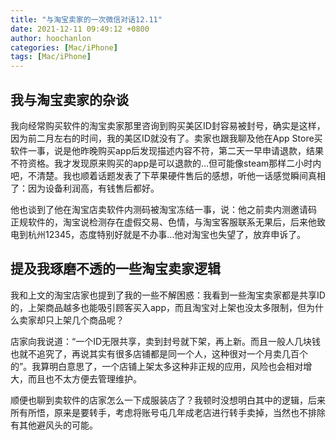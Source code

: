 ```yaml
---
title: "与淘宝卖家的一次微信对话12.11"
date: 2021-12-11 09:49:12 +0800
author: hoochanlon
categories: [Mac/iPhone]
tags: [Mac/iPhone]
---
```


## 我与淘宝卖家的杂谈

我向经常购买软件的淘宝卖家那里咨询到购买美区ID封容易被封号，确实是这样，因为前二月左右的时间，我的美区ID就没有了。卖家也跟我聊及他在App Store买软件一事，说是他昨晚购买app后发现描述内容不符，第二天一早申请退款，结果不符资格。我才发现原来购买的app是可以退款的…但可能像steam那样二小时内吧，不清楚。我也顺着话题发表了下苹果硬件售后的感想，听他一话感觉瞬间真相了：因为设备利润高，有钱售后都好。

<!-- more -->

他也谈到了他在淘宝店卖软件内测码被淘宝冻结一事，说：他之前卖内测邀请码 正规软件的，淘宝说检测存在虚假交易、色情，与淘宝客服联系无果后，后来他致电到杭州12345，态度特别好就是不办事…他对淘宝也失望了，放弃申诉了。


## 提及我琢磨不透的一些淘宝卖家逻辑

我和上文的淘宝店家也提到了我的一些不解困惑：我看到一些淘宝卖家都是共享ID的，上架商品越多也能吸引顾客买入app，而且淘宝对上架也没太多限制，但为什么卖家却只上架几个商品呢？

店家向我说道：“一个ID无限共享，卖到封号就下架，再上新。而且一般人几块钱也就不追究了，再说其实有很多店铺都是同一个人，这种很对一个月卖几百个的”。我算明白意思了，一个店铺上架太多这种非正规的应用，风险也会相对增大，而且也不太方便去管理维护。

顺便也聊到卖软件的店家怎么一下成服装店了？我顿时没想明白其中的逻辑，后来所有所悟，原来是要转手，考虑将账号屯几年成老店进行转手卖掉，当然也不排除有其他避风头的可能。
